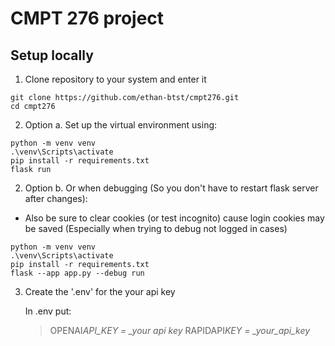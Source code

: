 # CMPT 276 project

## Setup locally

1. Clone repository to your system and enter it

```
git clone https://github.com/ethan-btst/cmpt276.git
cd cmpt276
```

2. Option a. Set up the virtual environment using:

```
python -m venv venv
.\venv\Scripts\activate
pip install -r requirements.txt
flask run
```

2. Option b. Or when debugging (So you don't have to restart flask server after changes):

- Also be sure to clear cookies (or test incognito) cause login cookies may be saved (Especially when trying to debug not logged in cases)

```
python -m venv venv
.\venv\Scripts\activate
pip install -r requirements.txt
flask --app app.py --debug run
```

3. Create the '.env' for the your api key

   In .env put:

   > OPENAI*API_KEY = \_your api key*
   > RAPIDAPI*KEY = \_your_api_key*
